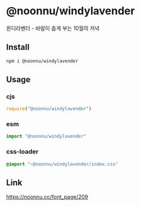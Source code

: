 # @noonnu/windylavender
윈디라벤더 - 바람이 춥게 부는 10월의 저녁

## Install
```sh
npm i @noonnu/windylavender
```
## Usage
### cjs
```js
require("@noonnu/windylavender")
```
### esm
```js
import "@noonnu/windylavender"
```
### css-loader
```css
@import "~@noonnu/windylavender/index.css"
```

## Link
https://noonnu.cc/font_page/209